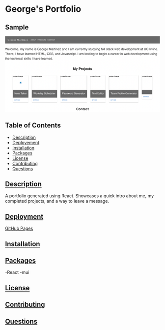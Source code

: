 # George's Portfolio
 
## Sample

![Screenshot](screenshot.png)

## Table of Contents
* [Description](#description)
* [Deployement](#deployment)
* [Installation](#installation)
* [Packages](#table-of-contents)
* [License](#license)
* [Contributing](#contributing)
* [Questions](#questions)
    
## [Description](#table-of-contents)
  
  A portfolio generated using React.
  Showcases a quick intro about me, my completed projects, and a way to leave a message.

## [Deployment](#deployment)
[GitHub Pages]()

## [Installation](#table-of-contents)

## [Packages](#table-of-contents)
-React
-mui

## [License](#table-of-contents)
  
## [Contributing](#table-of-contents)

## [Questions](#table-of-contents)